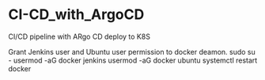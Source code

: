 # CI-CD_with_ArgoCD
CI/CD pipeline with ARgo CD deploy to K8S



Grant Jenkins user and Ubuntu user permission to docker deamon.
sudo su - 
usermod -aG docker jenkins
usermod -aG docker ubuntu
systemctl restart docker